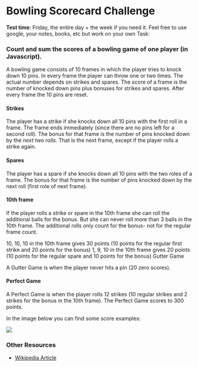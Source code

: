 # Bowling Scorecard Challenge

__Test time__: Friday, the entire day + the week if you need it.
Feel free to use google, your notes, books, etc but work on your own
Task:

### Count and sum the scores of a bowling game of one player (in Javascript).

A bowling game consists of 10 frames in which the player tries to knock down 10 pins. In every frame the player can throw one or two times. The actual number depends on strikes and spares. The score of a frame is the number of knocked down pins plus bonuses for strikes and spares. After every frame the 10 pins are reset.

#### Strikes

The player has a strike if she knocks down all 10 pins with the first roll in a frame. The frame ends immediately (since there are no pins left for a second roll). The bonus for that frame is the number of pins knocked down by the _next two rolls._ That is the next frame, except if the player rolls a strike again.

#### Spares

The player has a spare if she knocks down all 10 pins with the two roles of a frame. The bonus for that frame is the number of pins knocked down by the next roll (first role of next frame).

#### 10th frame

If the player rolls a strike or spare in the 10th frame she can roll the additional balls for the bonus. But she can never roll more than 3 balls in the 10th frame. The additional rolls only count for the bonus- not for the regular frame count.

10, 10, 10 in the 10th frame gives 30 points (10 points for the regular first strike and 20 points for the bonus)
1, 9, 10 in the 10th frame gives 20 points (10 points for the regular spare and 10 points for the bonus)
Gutter Game

A Gutter Game is when the player never hits a pin (20 zero scores).

#### Perfect Game

A Perfect Game is when the player rolls 12 strikes (10 regular strikes and 2 strikes for the bonus in the 10th frame). The Perfect Game scores to 300 points.


In the image below you can find some score examples:

![](https://raw.githubusercontent.com/makersacademy/course/master/challenges/images/BowlingChallenge.png?token=AH9p1ePjBJEeylGVD8DPz4JyHPXETRYIks5Uy1OTwA%3D%3D)

### Other Resources
* [Wikipedia Article](http://en.wikipedia.org/wiki/Ten-pin_bowling)